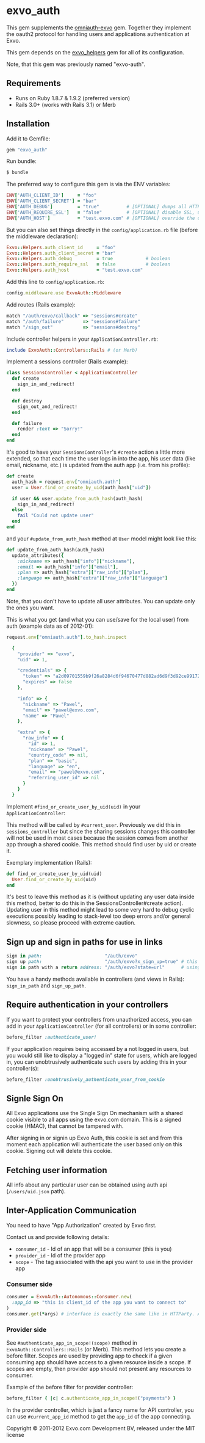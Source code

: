 # exvo_auth

This gem supplements the [omniauth-exvo](https://github.com/Exvo/omniauth-exvo/) gem. Together they implement the oauth2 protocol for handling users and applications authentication at Exvo.

This gem depends on the [exvo_helpers](https://github.com/Exvo/exvo_helpers) gem for all of its configuration.


Note, that this gem was previously named "exvo-auth".



## Requirements

* Runs on Ruby 1.8.7 & 1.9.2 (preferred version)
* Rails 3.0+ (works with Rails 3.1) or Merb



## Installation

Add it to Gemfile:

```ruby
gem "exvo_auth"
```

Run bundle:

```bash
$ bundle
```

The preferred way to configure this gem is via the ENV variables:

```ruby
ENV['AUTH_CLIENT_ID']     = "foo"
ENV['AUTH_CLIENT_SECRET'] = "bar"
ENV['AUTH_DEBUG']         = "true"          # [OPTIONAL] dumps all HTTP traffic to STDERR, useful during development; it *has to be a string, not a boolean*
ENV['AUTH_REQUIRE_SSL']   = "false"         # [OPTIONAL] disable SSL, useful in development (note that all apps API urls must be http, not https); it *has to be a string, not a boolean*
ENV['AUTH_HOST']          = "test.exvo.com" # [OPTIONAL] override the default auth host
```

But you can also set things directly in the `config/application.rb` file (before the middleware declaration):

```ruby
Exvo::Helpers.auth_client_id     = "foo"
Exvo::Helpers.auth_client_secret = "bar"
Exvo::Helpers.auth_debug         = true            # boolean
Exvo::Helpers.auth_require_ssl   = false           # boolean
Exvo::Helpers.auth_host          = "test.exvo.com"
```

Add this line to `config/application.rb`:

```ruby
config.middleware.use ExvoAuth::Middleware
```

Add routes (Rails example):

```ruby
match "/auth/exvo/callback" => "sessions#create"
match "/auth/failure"       => "sessions#failure"
match "/sign_out"           => "sessions#destroy"
```

Include controller helpers in your `ApplicationController.rb`:

```ruby
include ExvoAuth::Controllers::Rails # (or Merb)
```

Implement a sessions controller (Rails example):

```ruby
class SessionsController < ApplicationController
  def create
    sign_in_and_redirect!
  end

  def destroy
    sign_out_and_redirect!
  end

  def failure
    render :text => "Sorry!"
  end
end
```

It's good to have your `SessionsController`'s `#create` action a little more extended, so that each time the user logs in into the app, his user data (like email, nickname, etc.) is updated from the auth app (i.e. from his profile):

```ruby
def create
  auth_hash = request.env["omniauth.auth"]
  user = User.find_or_create_by_uid(auth_hash["uid"])

  if user && user.update_from_auth_hash(auth_hash)
    sign_in_and_redirect!
  else
    fail "Could not update user"
  end
end
```

and your `#update_from_auth_hash` method at `User` model might look like this:

```ruby
def update_from_auth_hash(auth_hash)
  update_attributes({
    :nickname => auth_hash["info"]["nickname"],
    :email => auth_hash["info"]["email"],
    :plan => auth_hash["extra"]["raw_info"]["plan"],
    :language => auth_hash["extra"]["raw_info"]["language"]
  })
end
```

Note, that you don't have to update all user attributes. You can update only the ones you want.


This is what you get (and what you can use/save for the local user) from auth (example data as of 2012-01):

```ruby
request.env["omniauth.auth"].to_hash.inspect

  {
    "provider" => "exvo",
    "uid" => 1,

    "credentials" => {
      "token" => "a2d09701559b9f26a8284d6f94670477d882ad6d9f3d92ce9917262a6b54085fa3fb99e111340459",
      "expires" => false
    },

    "info" => {
      "nickname" => "Pawel",
      "email" => "pawel@exvo.com",
      "name" => "Pawel"
    },

    "extra" => {
      "raw_info" => {
        "id" => 1,
        "nickname" => "Pawel",
        "country_code" => nil,
        "plan" => "basic",
        "language" => "en",
        "email" => "pawel@exvo.com",
        "referring_user_id" => nil
      }
    }
  }
```


Implement `#find_or_create_user_by_uid(uid)` in your `ApplicationController`:

This method will be called by `#current_user`. Previously we did this in `sessions_controller` but since the sharing sessions changes this controller will not be used in most cases because the session comes from another app through a shared cookie. This method should find user by uid or create it.

Exemplary implementation (Rails):

```ruby
def find_or_create_user_by_uid(uid)
  User.find_or_create_by_uid(uid)
end
```

It's best to leave this method as it is (without updating any user data inside this method, better to do this in the SessionsController#create action). Updating user in this method might lead to some very hard to debug cyclic executions possibly leading to stack-level too deep errors and/or general slowness, so please proceed with extreme caution.


## Sign up and sign in paths for use in links

```ruby
sign in path:                       "/auth/exvo"
sign up path:                       "/auth/exvo?x_sign_up=true" # this is OAuth2 custom param
sign in path with a return address: "/auth/exvo?state=url"      # using OAuth2 state param
```

You have a handy methods available in controllers (and views in Rails): `sign_in_path` and `sign_up_path`.


## Require authentication in your controllers

If you want to protect your controllers from unauthorized access, you can add in your `ApplicationController` (for all controllers) or in some controller:

```ruby
before_filter :authenticate_user!
```

If your application requires being accessed by a not logged in users, but you would still like to display a "logged in" state for users, which are logged in, you can unobtrusively authenticate such users by adding this in your controller(s):

```ruby
before_filter :unobtrusively_authenticate_user_from_cookie
```


## Signle Sign On

All Exvo applications use the Single Sign On mechanism with a shared cookie visible to all apps using the exvo.com domain. This is a signed cookie (HMAC), that cannot be tampered with.

After signing in or signin up Exvo Auth, this cookie is set and from this moment each application will authenticate the user based only on this cookie. Signing out will delete this cookie.


## Fetching user information

All info about any particular user can be obtained using auth api (`/users/uid.json` path).


## Inter-Application Communication

You need to have "App Authorization" created by Exvo first.

Contact us and provide following details:

* `consumer_id` - Id of an app that will be a consumer (this is you)
* `provider_id` - Id of the provider app
* `scope`       - The tag associated with the api you want to use in the provider app


### Consumer side

```ruby
consumer = ExvoAuth::Autonomous::Consumer.new(
  :app_id => "this is client_id of the app you want to connect to"
)
consumer.get(*args) # interface is exactly the same like in HTTParty. All http methods are available (post, put, delete, head, options).
```


### Provider side

See `#authenticate_app_in_scope!(scope)` method in `ExvoAuth::Controllers::Rails` (or Merb). This method lets you create a before filter.
Scopes are used by providing app to check if a given consuming app should have access to a given resource inside a scope.
If scopes are empty, then provider app should not present any resources to consumer.


Example of the before filter for provider controller:

```ruby
before_filter { |c| c.authenticate_app_in_scope!("payments") }
```

In the provider controller, which is just a fancy name for API controller, you can use `#current_app_id` method to get the `app_id` of the app connecting.



Copyright © 2011-2012 Exvo.com Development BV, released under the MIT license
